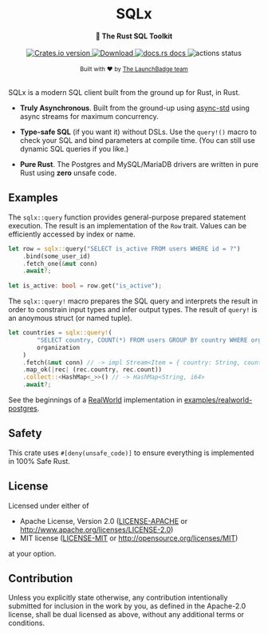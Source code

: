 <h1 align="center">SQLx</h1>
<div align="center">
 <strong>
   🧰 The Rust SQL Toolkit
 </strong>
</div>

<br />

<div align="center">
  <!-- Version -->
  <a href="https://crates.io/crates/sqlx">
    <img src="https://img.shields.io/crates/v/sqlx.svg?style=flat-square"
    alt="Crates.io version" />
  </a>
  <!-- Downloads -->
  <a href="https://crates.io/crates/sqlx">
    <img src="https://img.shields.io/crates/d/sqlx.svg?style=flat-square"
      alt="Download" />
  </a>
  <!-- Docs -->
  <a href="https://docs.rs/sqlx">
    <img src="https://img.shields.io/badge/docs-latest-blue.svg?style=flat-square"
      alt="docs.rs docs" />
  </a>
  <!-- Github Actions -->
  <img src="https://img.shields.io/github/workflow/status/launchbadge/sqlx/Rust?style=flat-square" alt="actions status" />
</div>

<br />

<div align="center">
  <sub>Built with ❤️ by <a href="https://launchbadge.com">The LaunchBadge team</a>
</div>

<br />

SQLx is a modern SQL client built from the ground up for Rust, in Rust.

 * **Truly Asynchronous**. Built from the ground-up using [async-std] using async streams for maximum concurrency.

 * **Type-safe SQL** (if you want it) without DSLs. Use the `query!()` macro to check your SQL and bind parameters at 
 compile time. (You can still use dynamic SQL queries if you like.)

 * **Pure Rust**. The Postgres and MySQL/MariaDB drivers are written in pure Rust using **zero** unsafe code.

[async-std]: https://github.com/rust-async/async-std
## Examples

The `sqlx::query` function provides general-purpose prepared statement execution. 
The result is an implementation of the `Row` trait. Values can be efficiently accessed by index or name.

```rust
let row = sqlx::query("SELECT is_active FROM users WHERE id = ?")
    .bind(some_user_id)
    .fetch_one(&mut conn)
    .await?;
    
let is_active: bool = row.get("is_active");
```

The `sqlx::query!` macro prepares the SQL query and interprets the result in order to constrain input types and 
infer output types. The result of `query!` is an anoymous struct (or named tuple).

```rust
let countries = sqlx::query!(
        "SELECT country, COUNT(*) FROM users GROUP BY country WHERE organization = ?", 
        organization
    )
    .fetch(&mut conn) // -> impl Stream<Item = { country: String, count: i64 }>
    .map_ok(|rec| (rec.country, rec.count))
    .collect::<HashMap<_>>() // -> HashMap<String, i64>
    .await?;
```

See the beginnings of a [RealWorld](https://github.com/gothinkster/realworld/tree/master/api#users-for-authentication) implementation in [examples/realworld-postgres](./examples/realworld-postgres).

## Safety

This crate uses `#[deny(unsafe_code)]` to ensure everything is implemented in 100% Safe Rust.

## License

Licensed under either of

 * Apache License, Version 2.0
   ([LICENSE-APACHE](LICENSE-APACHE) or http://www.apache.org/licenses/LICENSE-2.0)
 * MIT license
   ([LICENSE-MIT](LICENSE-MIT) or http://opensource.org/licenses/MIT)

at your option.

## Contribution

Unless you explicitly state otherwise, any contribution intentionally submitted
for inclusion in the work by you, as defined in the Apache-2.0 license, shall be
dual licensed as above, without any additional terms or conditions.
